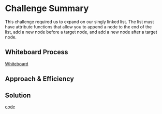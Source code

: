 # Challenge Summary
This challenge required us to expand on our singly linked list. The list must have attribute functions that allow you to append a node to the end of the list, add a new node before a target node, and add a new node after a target node.

## Whiteboard Process
[Whiteboard]()

## Approach & Efficiency


## Solution
[code](https://github.com/guddbye/data-structures-and-algorithms/blob/7a09c5513fa959dafe8cf6306f21773e18d0699b/python/data_structures/linked_list.py)
